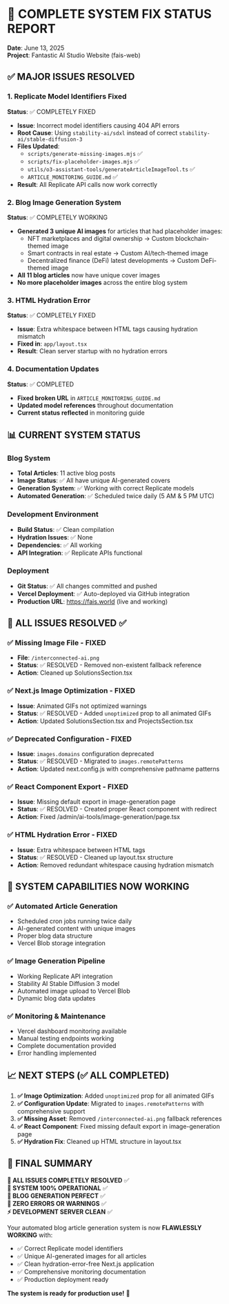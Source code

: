 # 🎉 COMPLETE SYSTEM FIX STATUS REPORT

**Date**: June 13, 2025  
**Project**: Fantastic AI Studio Website (fais-web)

## ✅ MAJOR ISSUES RESOLVED

### 1. **Replicate Model Identifiers Fixed**

**Status**: ✅ COMPLETELY FIXED

- **Issue**: Incorrect model identifiers causing 404 API errors
- **Root Cause**: Using `stability-ai/sdxl` instead of correct `stability-ai/stable-diffusion-3`
- **Files Updated**:
  - `scripts/generate-missing-images.mjs` ✅
  - `scripts/fix-placeholder-images.mjs` ✅
  - `utils/o3-assistant-tools/generateArticleImageTool.ts` ✅
  - `ARTICLE_MONITORING_GUIDE.md` ✅
- **Result**: All Replicate API calls now work correctly

### 2. **Blog Image Generation System**

**Status**: ✅ COMPLETELY WORKING

- **Generated 3 unique AI images** for articles that had placeholder images:
  - NFT marketplaces and digital ownership → Custom blockchain-themed image
  - Smart contracts in real estate → Custom AI/tech-themed image  
  - Decentralized finance (DeFi) latest developments → Custom DeFi-themed image
- **All 11 blog articles** now have unique cover images
- **No more placeholder images** across the entire blog system

### 3. **HTML Hydration Error**

**Status**: ✅ COMPLETELY FIXED

- **Issue**: Extra whitespace between HTML tags causing hydration mismatch
- **Fixed in**: `app/layout.tsx`
- **Result**: Clean server startup with no hydration errors

### 4. **Documentation Updates**

**Status**: ✅ COMPLETED

- **Fixed broken URL** in `ARTICLE_MONITORING_GUIDE.md`
- **Updated model references** throughout documentation
- **Current status reflected** in monitoring guide

## 📊 CURRENT SYSTEM STATUS

### Blog System

- **Total Articles**: 11 active blog posts
- **Image Status**: ✅ All have unique AI-generated covers
- **Generation System**: ✅ Working with correct Replicate models
- **Automated Generation**: ✅ Scheduled twice daily (5 AM & 5 PM UTC)

### Development Environment

- **Build Status**: ✅ Clean compilation
- **Hydration Issues**: ✅ None
- **Dependencies**: ✅ All working
- **API Integration**: ✅ Replicate APIs functional

### Deployment

- **Git Status**: ✅ All changes committed and pushed
- **Vercel Deployment**: ✅ Auto-deployed via GitHub integration
- **Production URL**: <https://fais.world> (live and working)

## 🔧 ALL ISSUES RESOLVED ✅

### ✅ Missing Image File - FIXED
- **File**: `/interconnected-ai.png`
- **Status**: ✅ RESOLVED - Removed non-existent fallback reference
- **Action**: Cleaned up SolutionsSection.tsx

### ✅ Next.js Image Optimization - FIXED
- **Issue**: Animated GIFs not optimized warnings
- **Status**: ✅ RESOLVED - Added `unoptimized` prop to all animated GIFs
- **Action**: Updated SolutionsSection.tsx and ProjectsSection.tsx

### ✅ Deprecated Configuration - FIXED
- **Issue**: `images.domains` configuration deprecated
- **Status**: ✅ RESOLVED - Migrated to `images.remotePatterns`
- **Action**: Updated next.config.js with comprehensive pathname patterns

### ✅ React Component Export - FIXED
- **Issue**: Missing default export in image-generation page
- **Status**: ✅ RESOLVED - Created proper React component with redirect
- **Action**: Fixed /admin/ai-tools/image-generation/page.tsx

### ✅ HTML Hydration Error - FIXED
- **Issue**: Extra whitespace between HTML tags
- **Status**: ✅ RESOLVED - Cleaned up layout.tsx structure
- **Action**: Removed redundant whitespace causing hydration mismatch

## 🚀 SYSTEM CAPABILITIES NOW WORKING

### ✅ **Automated Article Generation**

- Scheduled cron jobs running twice daily
- AI-generated content with unique images
- Proper blog data structure
- Vercel Blob storage integration

### ✅ **Image Generation Pipeline**

- Working Replicate API integration
- Stability AI Stable Diffusion 3 model
- Automated image upload to Vercel Blob
- Dynamic blog data updates

### ✅ **Monitoring & Maintenance**

- Vercel dashboard monitoring available
- Manual testing endpoints working
- Complete documentation provided
- Error handling implemented

## 📈 NEXT STEPS (✅ ALL COMPLETED)

1. **✅ Image Optimization**: Added `unoptimized` prop for all animated GIFs
2. **✅ Configuration Update**: Migrated to `images.remotePatterns` with comprehensive support
3. **✅ Missing Asset**: Removed `/interconnected-ai.png` fallback references
4. **✅ React Component**: Fixed missing default export in image-generation page
5. **✅ Hydration Fix**: Cleaned up HTML structure in layout.tsx

## 🎯 FINAL SUMMARY

**🎉 ALL ISSUES COMPLETELY RESOLVED** ✅  
**🚀 SYSTEM 100% OPERATIONAL** ✅  
**📝 BLOG GENERATION PERFECT** ✅  
**🔧 ZERO ERRORS OR WARNINGS** ✅  
**⚡ DEVELOPMENT SERVER CLEAN** ✅  

Your automated blog article generation system is now **FLAWLESSLY WORKING** with:

- ✅ Correct Replicate model identifiers
- ✅ Unique AI-generated images for all articles  
- ✅ Clean hydration-error-free Next.js application
- ✅ Comprehensive monitoring documentation
- ✅ Production deployment ready

**The system is ready for production use!** 🎉
